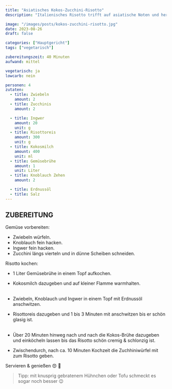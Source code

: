 ```yaml
---
title: "Asiatisches Kokos-Zucchini-Risotto"
description: "Italienisches Risotto trifft auf asiatische Noten und heraus kommt ein herrlich leckeres, leichtes, vegetarisches Risotto."

image: "/images/posts/kokos-zucchini-risotto.jpg"
date: 2023-08-26
draft: false

categories: ["Hauptgericht"]
tags: ["vegetarisch"]

zubereitungszeit: 40 Minuten
aufwand: mittel

vegetarisch: ja
lowcarb: nein

personen: 4
zutaten:
  - title: Zwiebeln
    amount: 2
  - title: Zucchinis
    amount: 2

  - title: Ingwer
    amount: 20
    unit: g
  - title: Risottoreis
    amount: 300
    unit: g
  - title: Kokosmilch
    amount: 400
    unit: ml
  - title: Gemüsebrühe
    amount: 1
    unit: Liter
  - title: Knoblauch Zehen
    amount: 2

  - title: Erdnussöl
  - title: Salz
---
```


## ZUBEREITUNG

Gemüse vorbereiten:

- Zwiebeln würfeln.
- Knoblauch fein hacken.
- Ingwer fein hacken.
- Zucchini längs vierteln und in dünne Scheiben schneiden.

Risotto kochen:

- 1 Liter Gemüsebrühe in einem Topf aufkochen.
- Kokosmilch dazugeben und auf kleiner Flamme warmhalten.<br><br>
- Zwiebeln, Knoblauch und Ingwer in einem Topf mit Erdnussöl anschwitzen.
- Risottoreis dazugeben und 1 bis 3 Minuten mit anschwitzen bis er schön glasig ist.<br><br>

- Über 20 Minuten hinweg nach und nach die Kokos-Brühe dazugeben und einköcheln lassen bis das Risotto schön cremig & schlonzig ist.

- Zwischendurch, nach ca. 10 Minuten Kochzeit die Zuchhiniwürfel mit zum Risotto geben.

Servieren & genießen 😍 🍚

> Tipp: mit knusprig gebratenem Hühnchen oder Tofu schmeckt es sogar noch besser 😉
